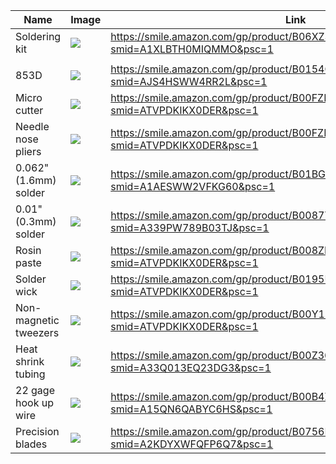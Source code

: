 |Name|Image|Link|
|---|---|---|
|Soldering kit|![](https://m.media-amazon.com/images/I/71S41HufQJL._AC_UL320_ML3_.jpg)|https://smile.amazon.com/gp/product/B06XZ31W3M/ref=ox_sc_act_title_1?smid=A1XLBTH0MIQMMO&psc=1|
||||
|853D|![](https://m.media-amazon.com/images/I/61BD-38KpXL._AC_AA180_.jpg)|https://smile.amazon.com/gp/product/B0154G47NA/ref=ox_sc_act_title_1?smid=AJS4HSWW4RR2L&psc=1|
|Micro cutter|![](https://m.media-amazon.com/images/I/71QGl0rv6rL._AC_AA180_.jpg)|https://smile.amazon.com/gp/product/B00FZPDG1K/ref=ox_sc_act_title_9?smid=ATVPDKIKX0DER&psc=1|
|Needle nose pliers|![](https://m.media-amazon.com/images/I/71pLUeJgw3L._AC_AA180_.jpg)|https://smile.amazon.com/gp/product/B00FZPHEW2/ref=ox_sc_act_title_10?smid=ATVPDKIKX0DER&psc=1|
|0.062" (1.6mm) solder|![](https://m.media-amazon.com/images/I/91O5XpJt0JL._AC_AA180_.jpg)|https://smile.amazon.com/gp/product/B01BGXUC84/ref=ox_sc_saved_title_1?smid=A1AESWW2VFKG60&psc=1|
|0.01" (0.3mm) solder|![](https://m.media-amazon.com/images/I/71X3xDMlGVL._AC_AA180_.jpg)|https://smile.amazon.com/gp/product/B0087YBJI8/ref=ox_sc_act_title_7?smid=A339PW789B03TJ&psc=1|
|Rosin paste|![](https://m.media-amazon.com/images/I/51yf-bKX00L._AC_AA180_.jpg)|https://smile.amazon.com/gp/product/B008ZIV85A/ref=ox_sc_act_title_8?smid=ATVPDKIKX0DER&psc=1|
|Solder wick|![](https://m.media-amazon.com/images/I/81glGHL0lTL._AC_AA180_.jpg)|https://smile.amazon.com/gp/product/B0195UVWJ8/ref=ox_sc_act_title_2?smid=ATVPDKIKX0DER&psc=1|
|Non-magnetic tweezers|![](https://m.media-amazon.com/images/I/51oS4CO7MDL._AC_AA180_.jpg)|https://smile.amazon.com/gp/product/B00Y1U10HC/ref=ox_sc_act_title_3?smid=ATVPDKIKX0DER&psc=1|
|Heat shrink tubing|![](https://m.media-amazon.com/images/I/91LP+l1hloL._AC_AA180_.jpg)|https://smile.amazon.com/gp/product/B00Z36EQLU/ref=ox_sc_act_title_4?smid=A33Q013EQ23DG3&psc=1|
|22 gage hook up wire|![](https://m.media-amazon.com/images/I/41M8ZDPu-bL._AC_AA180_.jpg)|https://smile.amazon.com/gp/product/B00B4ZQ3L0/ref=ox_sc_act_title_5?smid=A15QN6QABYC6HS&psc=1|
|Precision blades|![](https://m.media-amazon.com/images/I/61tdZV6I7mL._AC_AA180_.jpg)|https://smile.amazon.com/gp/product/B0756PZL6G/ref=ox_sc_act_title_6?smid=A2KDYXWFQFP6Q7&psc=1|
